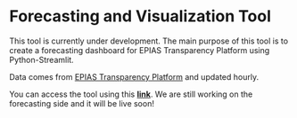 # Forecasting and Visualization Tool

This tool is currently under development. The main purpose of this tool is to create a forecasting dashboard for EPIAS Transparency Platform using Python-Streamlit.

Data comes from [EPIAS Transparency Platform](https://seffaflik.epias.com.tr/transparency/index.xhtml) and updated hourly.

You can access the tool using this **[link](https://share.streamlit.io/karakastarik/epias-transparency-forecasting-tool/app.py
)**. We are still working on the forecasting side and it will be live soon!

